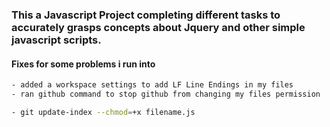 ### This a Javascript Project completing different tasks to accurately grasps concepts about Jquery and other simple javascript scripts.


#### Fixes for some problems i run into

```bash
- added a workspace settings to add LF Line Endings in my files
- ran github command to stop github from changing my files permission

- git update-index --chmod=+x filename.js

```